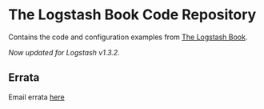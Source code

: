 # The Logstash Book Code Repository

Contains the code and configuration examples from [The Logstash
Book](http://www.logstashbook.com).

*Now updated for Logstash v1.3.2.*

## Errata

Email errata [here](mailto:james+lserrata@lovedthanlost.net)

